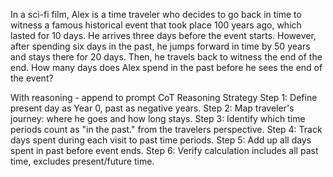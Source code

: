 In a sci-fi film, Alex is a time traveler who decides to go back in time
to witness a famous historical event that took place 100 years ago,
which lasted for 10 days. He arrives three days before the event starts.
However, after spending six days in the past, he jumps forward in time
by 50 years and stays there for 20 days. Then, he travels back to
witness the end of the end. 
How many days does Alex spend in the past before he sees the end of the event?

With reasoning - append to prompt
CoT Reasoning Strategy
Step 1: Define present day as Year 0, past as negative years.
Step 2: Map traveler's journey: where he goes and how long stays.
Step 3: Identify which time periods count as "in the past." from the travelers perspective.
Step 4: Track days spent during each visit to past time periods.
Step 5: Add up all days spent in past before event ends.
Step 6: Verify calculation includes all past time, excludes present/future time.
